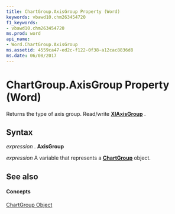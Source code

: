```yaml
---
title: ChartGroup.AxisGroup Property (Word)
keywords: vbawd10.chm263454720
f1_keywords:
- vbawd10.chm263454720
ms.prod: word
api_name:
- Word.ChartGroup.AxisGroup
ms.assetid: 4559ca47-ed2c-f122-0f38-a12cac8836d8
ms.date: 06/08/2017
---
```



# ChartGroup.AxisGroup Property (Word)

Returns the type of axis group. Read/write  **[XlAxisGroup](xlaxisgroup-enumeration-word.md)** .


## Syntax

 _expression_ . **AxisGroup**

 _expression_ A variable that represents a **[ChartGroup](chartgroup-object-word.md)** object.


## See also


#### Concepts


[ChartGroup Object](chartgroup-object-word.md)

